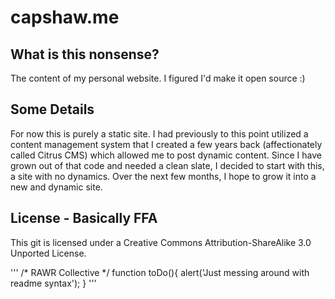 capshaw.me
==================

What is this nonsense?
----------------------

The content of my personal website. I figured I'd make it open source :)

Some Details
------------

For now this is purely a static site. I had previously to this point utilized a content management system that I created a few years back (affectionately called Citrus CMS) which allowed me to post dynamic content. Since I have grown out of that code and needed a clean slate, I decided to start with this, a site with no dynamics. Over the next few months, I hope to grow it into a new and dynamic site. 

License - Basically FFA
--------------------------------
This git is licensed under a Creative Commons Attribution-ShareAlike 3.0 Unported License.

'''
	/* RAWR Collective */
	function toDo(){
		alert('Just messing around with readme syntax');
	}
'''